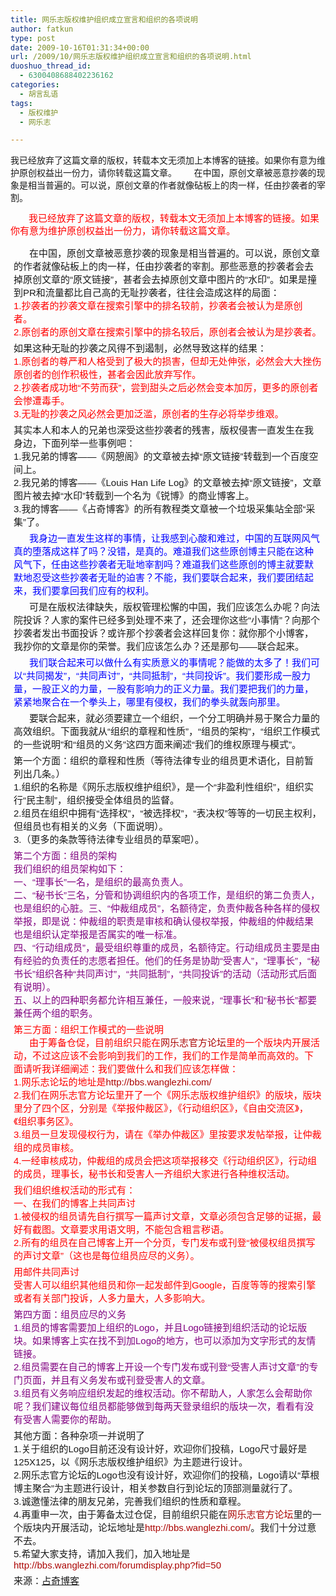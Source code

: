 ```yaml
---
title: 网乐志版权维护组织成立宣言和组织的各项说明
author: fatkun
type: post
date: 2009-10-16T01:31:34+00:00
url: /2009/10/网乐志版权维护组织成立宣言和组织的各项说明.html
duoshuo_thread_id:
  - 6300408688402236162
categories:
  - 胡言乱语
tags:
  - 版权维护
  - 网乐志

---
```

我已经放弃了这篇文章的版权，转载本文无须加上本博客的链接。如果你有意为维护原创权益出一份力，请你转载这篇文章。&nbsp;&nbsp;&nbsp;&nbsp;&nbsp;&nbsp; 在中国，原创文章被恶意抄袭的现象是相当普遍的。可以说，原创文章的作者就像砧板上的肉一样，任由抄袭者的宰割。
<!--more-->

&nbsp;<span class="Apple-style-span" style="font-family: Tahoma, 'century gothic', Arial, verdana, sans-serif; line-height: 20px; font-size: 13px; "><span class="Apple-style-span" style="font-family: 微软雅黑, Tahoma, Georgia, Arial, 'century gothic', verdana, sans-serif; font-size: 15px; "><font color="#ff0000" style="margin-top: 0px; margin-right: 0px; margin-bottom: 0px; margin-left: 0px; padding-top: 0px; padding-right: 0px; padding-bottom: 0px; padding-left: 0px; ">&nbsp;&nbsp;&nbsp;&nbsp;&nbsp; 我已经放弃了这篇文章的版权，转载本文无须加上本博客的链接。如果你有意为维护原创权益出一份力，请你转载这篇文章。</font>&nbsp;</span></p> 

<p style="margin-top: 5px; margin-right: 5px; margin-bottom: 5px; margin-left: 5px; padding-top: 0px; padding-right: 0px; padding-bottom: 0px; padding-left: 0px; font-family: 微软雅黑, Tahoma, Georgia, Arial, 'century gothic', verdana, sans-serif; font-size: 15px; ">  &nbsp;&nbsp;&nbsp;&nbsp;&nbsp; 在中国，原创文章被恶意抄袭的现象是相当普遍的。可以说，原创文章的作者就像砧板上的肉一样，任由抄袭者的宰割。那些恶意的抄袭者会去掉原创文章的&ldquo;原文链接&rdquo;，甚者会去掉原创文章中图片的&ldquo;水印&rdquo;。如果是撞到PR和流量都比自己高的无耻抄袭者，往往会造成这样的局面：&nbsp;<br style="margin-top: 0px; margin-right: 0px; margin-bottom: 0px; margin-left: 0px; padding-top: 0px; padding-right: 0px; padding-bottom: 0px; padding-left: 0px; " /><font color="#ff0000" style="margin-top: 0px; margin-right: 0px; margin-bottom: 0px; margin-left: 0px; padding-top: 0px; padding-right: 0px; padding-bottom: 0px; padding-left: 0px; ">1.抄袭者的抄袭文章在搜索引擎中的排名较前，抄袭者会被认为是原创者。&nbsp;<br style="margin-top: 0px; margin-right: 0px; margin-bottom: 0px; margin-left: 0px; padding-top: 0px; padding-right: 0px; padding-bottom: 0px; padding-left: 0px; " />2.原创者的原创文章在搜索引擎中的排名较后，原创者会被认为是抄袭者。</font></p>
<p style="margin-top: 5px; margin-right: 5px; margin-bottom: 5px; margin-left: 5px; padding-top: 0px; padding-right: 0px; padding-bottom: 0px; padding-left: 0px; font-family: 微软雅黑, Tahoma, Georgia, Arial, 'century gothic', verdana, sans-serif; font-size: 15px; ">  如果这种无耻的抄袭之风得不到遏制，必然导致这样的结果：&nbsp;<br style="margin-top: 0px; margin-right: 0px; margin-bottom: 0px; margin-left: 0px; padding-top: 0px; padding-right: 0px; padding-bottom: 0px; padding-left: 0px; " /><font color="#ff0000" style="margin-top: 0px; margin-right: 0px; margin-bottom: 0px; margin-left: 0px; padding-top: 0px; padding-right: 0px; padding-bottom: 0px; padding-left: 0px; ">1.原创者的尊严和人格受到了极大的损害，但却无处伸张，必然会大大挫伤原创者的创作积极性，甚者会因此放弃写作。&nbsp;<br style="margin-top: 0px; margin-right: 0px; margin-bottom: 0px; margin-left: 0px; padding-top: 0px; padding-right: 0px; padding-bottom: 0px; padding-left: 0px; " />2.抄袭者成功地&ldquo;不劳而获&rdquo;，尝到甜头之后必然会变本加厉，更多的原创者会惨遭毒手。&nbsp;<br style="margin-top: 0px; margin-right: 0px; margin-bottom: 0px; margin-left: 0px; padding-top: 0px; padding-right: 0px; padding-bottom: 0px; padding-left: 0px; " />3.无耻的抄袭之风必然会更加泛滥，原创者的生存必将举步维艰。</font></p>
<p style="margin-top: 5px; margin-right: 5px; margin-bottom: 5px; margin-left: 5px; padding-top: 0px; padding-right: 0px; padding-bottom: 0px; padding-left: 0px; font-family: 微软雅黑, Tahoma, Georgia, Arial, 'century gothic', verdana, sans-serif; font-size: 15px; ">  其实本人和本人的兄弟也深受这些抄袭者的残害，版权侵害一直发生在我身边，下面列举一些事例吧：&nbsp;<br style="margin-top: 0px; margin-right: 0px; margin-bottom: 0px; margin-left: 0px; padding-top: 0px; padding-right: 0px; padding-bottom: 0px; padding-left: 0px; " />1.我兄弟的博客&mdash;&mdash;《网憩阁》的文章被去掉&ldquo;原文链接&rdquo;转载到一个百度空间上。&nbsp;<br style="margin-top: 0px; margin-right: 0px; margin-bottom: 0px; margin-left: 0px; padding-top: 0px; padding-right: 0px; padding-bottom: 0px; padding-left: 0px; " />2.我兄弟的博客&mdash;&mdash;《Louis Han Life Log》的文章被去掉&ldquo;原文链接&rdquo;，文章图片被去掉&ldquo;水印&rdquo;转载到一个名为《锐博》的商业博客上。&nbsp;<br style="margin-top: 0px; margin-right: 0px; margin-bottom: 0px; margin-left: 0px; padding-top: 0px; padding-right: 0px; padding-bottom: 0px; padding-left: 0px; " />3.我的博客&mdash;&mdash;《占奇博客》的所有教程类文章被一个垃圾采集站全部&ldquo;采集&rdquo;了。</p>
<p style="margin-top: 5px; margin-right: 5px; margin-bottom: 5px; margin-left: 5px; padding-top: 0px; padding-right: 0px; padding-bottom: 0px; padding-left: 0px; font-family: 微软雅黑, Tahoma, Georgia, Arial, 'century gothic', verdana, sans-serif; font-size: 15px; ">  <font color="#0000ff" style="margin-top: 0px; margin-right: 0px; margin-bottom: 0px; margin-left: 0px; padding-top: 0px; padding-right: 0px; padding-bottom: 0px; padding-left: 0px; ">&nbsp;&nbsp;&nbsp;&nbsp;&nbsp; 我身边一直发生这样的事情，让我感到心酸和难过，中国的互联网风气真的堕落成这样了吗？没错，是真的。难道我们这些原创博主只能在这种风气下，任由这些抄袭者无耻地宰割吗？难道我们这些原创的博主就要默默地忍受这些抄袭者无耻的迫害？不能，我们要联合起来，我们要团结起来，我们要拿回我们应有的权利。</font></p>
<p style="margin-top: 5px; margin-right: 5px; margin-bottom: 5px; margin-left: 5px; padding-top: 0px; padding-right: 0px; padding-bottom: 0px; padding-left: 0px; font-family: 微软雅黑, Tahoma, Georgia, Arial, 'century gothic', verdana, sans-serif; font-size: 15px; ">  &nbsp;&nbsp;&nbsp;&nbsp;&nbsp; 可是在版权法律缺失，版权管理松懈的中国，我们应该怎么办呢？向法院投诉？人家的案件已经多到处理不来了，还会理你这些&ldquo;小事情&rdquo;？向那个抄袭者发出书面投诉？或许那个抄袭者会这样回复你：就你那个小博客，我抄你的文章是你的荣誉。我们应该怎么办？还是那句&mdash;&mdash;联合起来。</p>
<p style="margin-top: 5px; margin-right: 5px; margin-bottom: 5px; margin-left: 5px; padding-top: 0px; padding-right: 0px; padding-bottom: 0px; padding-left: 0px; font-family: 微软雅黑, Tahoma, Georgia, Arial, 'century gothic', verdana, sans-serif; font-size: 15px; ">  <font color="#0000ff" style="margin-top: 0px; margin-right: 0px; margin-bottom: 0px; margin-left: 0px; padding-top: 0px; padding-right: 0px; padding-bottom: 0px; padding-left: 0px; ">&nbsp;&nbsp;&nbsp;&nbsp;&nbsp; 我们联合起来可以做什么有实质意义的事情呢？能做的太多了！我们可以&ldquo;共同揭发&rdquo;，&ldquo;共同声讨&rdquo;，&ldquo;共同抵制&rdquo;，&ldquo;共同投诉&rdquo;。我们要形成一股力量，一股正义的力量，一股有影响力的正义力量。我们要把我们的力量，紧紧地聚合在一个拳头上，哪里有侵权，我们的拳头就轰向那里。&nbsp;<br style="margin-top: 0px; margin-right: 0px; margin-bottom: 0px; margin-left: 0px; padding-top: 0px; padding-right: 0px; padding-bottom: 0px; padding-left: 0px; " /><img src="http://farm3.static.flickr.com/2506/4010366257_8f861f061d.jpg" style="margin-top: 0px; margin-right: auto; margin-bottom: 0px; margin-left: auto; padding-top: 0px; padding-right: 0px; padding-bottom: 0px; padding-left: 0px; border-top-width: 0px; border-right-width: 0px; border-bottom-width: 0px; border-left-width: 0px; border-style: initial; border-color: initial; display: block; float: none; " alt="" /></font></p>
<p style="margin-top: 5px; margin-right: 5px; margin-bottom: 5px; margin-left: 5px; padding-top: 0px; padding-r
ight: 0px; padding-bottom: 0px; padding-left: 0px; font-family: 微软雅黑, Tahoma, Georgia, Arial, 'century gothic', verdana, sans-serif; font-size: 15px; ">  &nbsp;&nbsp;&nbsp;&nbsp;&nbsp; 要联合起来，就必须要建立一个组织，一个分工明确并易于聚合力量的高效组织。下面我就从&ldquo;组织的章程和性质&rdquo;，&ldquo;组员的架构&rdquo;，&ldquo;组织工作模式的一些说明&rdquo;和&ldquo;组员的义务&rdquo;这四方面来阐述&ldquo;我们的维权原理与模式&rdquo;。</p>
<p style="margin-top: 5px; margin-right: 5px; margin-bottom: 5px; margin-left: 5px; padding-top: 0px; padding-right: 0px; padding-bottom: 0px; padding-left: 0px; font-family: 微软雅黑, Tahoma, Georgia, Arial, 'century gothic', verdana, sans-serif; font-size: 15px; ">  第一个方面：组织的章程和性质（等待法律专业的组员更术语化，目前暂列出几条。）&nbsp;<br style="margin-top: 0px; margin-right: 0px; margin-bottom: 0px; margin-left: 0px; padding-top: 0px; padding-right: 0px; padding-bottom: 0px; padding-left: 0px; " />1.组织的名称是《网乐志版权维护组织》，是一个&ldquo;非盈利性组织&rdquo;，组织实行&ldquo;民主制&rdquo;，组织接受全体组员的监督。&nbsp;<br style="margin-top: 0px; margin-right: 0px; margin-bottom: 0px; margin-left: 0px; padding-top: 0px; padding-right: 0px; padding-bottom: 0px; padding-left: 0px; " />2.组员在组织中拥有&ldquo;选择权&rdquo;，&ldquo;被选择权&rdquo;，&ldquo;表决权&rdquo;等等的一切民主权利，但组员也有相关的义务（下面说明）。&nbsp;<br style="margin-top: 0px; margin-right: 0px; margin-bottom: 0px; margin-left: 0px; padding-top: 0px; padding-right: 0px; padding-bottom: 0px; padding-left: 0px; " />3.（更多的条款等待法律专业组员的草案吧）。</p>
<p style="margin-top: 5px; margin-right: 5px; margin-bottom: 5px; margin-left: 5px; padding-top: 0px; padding-right: 0px; padding-bottom: 0px; padding-left: 0px; font-family: 微软雅黑, Tahoma, Georgia, Arial, 'century gothic', verdana, sans-serif; font-size: 15px; ">  <font color="#800080" style="margin-top: 0px; margin-right: 0px; margin-bottom: 0px; margin-left: 0px; padding-top: 0px; padding-right: 0px; padding-bottom: 0px; padding-left: 0px; ">第二个方面：组员的架构&nbsp;<br style="margin-top: 0px; margin-right: 0px; margin-bottom: 0px; margin-left: 0px; padding-top: 0px; padding-right: 0px; padding-bottom: 0px; padding-left: 0px; " />我们组织的组员架构如下：&nbsp;<br style="margin-top: 0px; margin-right: 0px; margin-bottom: 0px; margin-left: 0px; padding-top: 0px; padding-right: 0px; padding-bottom: 0px; padding-left: 0px; " />一、&ldquo;理事长&rdquo;一名，是组织的最高负责人。&nbsp;<br style="margin-top: 0px; margin-right: 0px; margin-bottom: 0px; margin-left: 0px; padding-top: 0px; padding-right: 0px; padding-bottom: 0px; padding-left: 0px; " />二、&ldquo;秘书长&rdquo;三名，分管和协调组织内的各项工作，是组织的第二负责人，也是组织的心脏。三、&ldquo;仲裁组成员&rdquo;，名额待定，负责仲裁各种各样的侵权举报，即是说：仲裁组的职责是审核和确认侵权举报，仲裁组的仲裁结果也是组织认定举报是否属实的唯一标准。&nbsp;<br style="margin-top: 0px; margin-right: 0px; margin-bottom: 0px; margin-left: 0px; padding-top: 0px; padding-right: 0px; padding-bottom: 0px; padding-left: 0px; " />四、&ldquo;行动组成员&rdquo;，最受组织尊重的成员，名额待定。行动组成员主要是由有经验的负责任的志愿者担任。他们的任务是协助&ldquo;受害人&rdquo;，&ldquo;理事长&rdquo;，&ldquo;秘书长&rdquo;组织各种&ldquo;共同声讨&rdquo;，&ldquo;共同抵制&rdquo;，&ldquo;共同投诉&rdquo;的活动（活动形式后面有说明）。&nbsp;<br style="margin-top: 0px; margin-right: 0px; margin-bottom: 0px; margin-left: 0px; padding-top: 0px; padding-right: 0px; padding-bottom: 0px; padding-left: 0px; " />五、以上的四种职务都允许相互兼任，一般来说，&ldquo;理事长&rdquo;和&ldquo;秘书长&rdquo;都要兼任两个组的职务。</font></p>
<p style="margin-top: 5px; margin-right: 5px; margin-bottom: 5px; margin-left: 5px; padding-top: 0px; padding-right: 0px; padding-bottom: 0px; padding-left: 0px; font-family: 微软雅黑, Tahoma, Georgia, Arial, 'century gothic', verdana, sans-serif; font-size: 15px; ">  <font color="#ff0000" style="margin-top: 0px; margin-right: 0px; margin-bottom: 0px; margin-left: 0px; padding-top: 0px; padding-right: 0px; padding-bottom: 0px; padding-left: 0px; ">第三方面：组织工作模式的一些说明&nbsp;<br style="margin-top: 0px; margin-right: 0px; margin-bottom: 0px; margin-left: 0px; padding-top: 0px; padding-right: 0px; padding-bottom: 0px; padding-left: 0px; " />&nbsp;&nbsp;&nbsp;&nbsp;&nbsp; 由于筹备仓促，目前组织只能在<a href="http://bbs.wanglezhi.com/" style="margin-top: 0px; margin-right: 0px; margin-bottom: 0px; margin-left: 0px; padding-top: 0px; padding-right: 0px; padding-bottom: 0px; padding-left: 0px; color: rgb(172, 6, 4); text-decoration: none; background-color: transparent; ">网乐志官方论坛</a>里的一个版块内开展活动，不过这应该不会影响到我们的工作，我们的工作是简单而高效的。下面请听我详细阐述：我们要做什么和我们应该怎样做：&nbsp;<br style="margin-top: 0px; margin-right: 0px; margin-bottom: 0px; margin-left: 0px; padding-top: 0px; padding-right: 0px; padding-bottom: 0px; padding-left: 0px; " />1.网乐志论坛的地址是<a title="http://bbs.wanglezhi.com/" href="http://bbs.wanglezhi.com/" style="margin-top: 0px; margin-right: 0px; margin-bottom: 0px; margin-left: 0px; padding-top: 0px; padding-right: 0px; padding-bottom: 0px; padding-left: 0px; color: rgb(172, 6, 4); text-decoration: none; background-color: transparent; ">http://bbs.wanglezhi.com/</a>&nbsp;<br style="margin-top: 0px; margin-right: 0px; margin-bottom: 0px; margin-left: 0px; padding-top: 0px; padding-right: 0px; padding-bottom: 0px; padding-left: 0px; " />2.我们在网乐志官方论坛里开了一个《网乐志版权维护组织》的版块，版块里分了四个区，分别是《举报仲裁区》，《行动组织区》，《自由交流区》，《组织事务区》。&nbsp;<br style="margin-top: 0px; margin-right: 0px; margin-bottom: 0px; margin-left: 0px; padding-top: 0px; padding-right: 0px; padding-bottom: 0px; padding-left: 0px; " />3.组员一旦发现侵权行为，请在《举办仲裁区》里按要求发帖举报，让仲裁组的成员审核。&nbsp;<br style="margin-top: 0px; margin-right: 0px; margin-bottom: 0px; margin-left: 0px; padding-top: 0px; padding-right: 0px; padding-bottom: 0px; padding-left: 0px; " />4.一经审核成功，仲裁组的成员会把这项举报移交《行动组织区》，行动组的成员，理事长，秘书长和受害人一齐组织大家进行各种维权活动。</font></p>
<p style="margin-top: 5px; margin-right: 5px; margin-bottom: 5px; margin-left: 5px; padding-top: 0px; padding-right: 0px; padding-bottom: 0px; padding-left: 0px; font-family: 微软雅黑, Tahoma, Georgia, Arial, 'century gothic', verdana, sans-serif; font-size: 15px; ">  <font color="#ff0000" style="margin-top: 0px; margin-right: 0px; margin-bottom: 0px; margin-left: 0px; padding-top: 0px; padding-right: 0px; padding-bottom: 0px; padding-left: 0px; ">我们组织维权活动的形式有：&nbsp;<br style="margin-top: 0px; margin-right: 0px; margin-bottom: 0px; margin-left: 0px; padding-top: 0px; padding-right: 0px; padding-bottom: 0px; padding-left: 0px; " />一、在我们的博客上共同声讨&nbsp;<br style="margin-top: 0px; margin-right: 0px; margin-bottom: 0px; margin-left: 0px; padding-top: 0px; padding-right: 0px; padding-bottom: 0px; padding-left: 0px; " />1.被侵权的组员请先自行撰写一篇声讨文章，文章必须包含足够的证据，最好有截图。文章要求用语文明，不能包含粗言秽语。&nbsp;<br style="margin-top: 0px; margin-right: 0px; marg
in-bottom: 0px; margin-left: 0px; padding-top: 0px; padding-right: 0px; padding-bottom: 0px; padding-left: 0px; " />2.所有的组员在自己博客上开一个分页，专门发布或刊登&ldquo;被侵权组员撰写的声讨文章&rdquo;（这也是每位组员应尽的义务）。</font></p>
<p style="margin-top: 5px; margin-right: 5px; margin-bottom: 5px; margin-left: 5px; padding-top: 0px; padding-right: 0px; padding-bottom: 0px; padding-left: 0px; font-family: 微软雅黑, Tahoma, Georgia, Arial, 'century gothic', verdana, sans-serif; font-size: 15px; ">  <font color="#ff0000" style="margin-top: 0px; margin-right: 0px; margin-bottom: 0px; margin-left: 0px; padding-top: 0px; padding-right: 0px; padding-bottom: 0px; padding-left: 0px; ">用邮件共同声讨&nbsp;<br style="margin-top: 0px; margin-right: 0px; margin-bottom: 0px; margin-left: 0px; padding-top: 0px; padding-right: 0px; padding-bottom: 0px; padding-left: 0px; " />受害人可以组织其他组员和你一起发邮件到Google，百度等等的搜索引擎或者有关部门投诉，人多力量大，人多影响大。</font></p>
<p style="margin-top: 5px; margin-right: 5px; margin-bottom: 5px; margin-left: 5px; padding-top: 0px; padding-right: 0px; padding-bottom: 0px; padding-left: 0px; font-family: 微软雅黑, Tahoma, Georgia, Arial, 'century gothic', verdana, sans-serif; font-size: 15px; ">  <font color="#800080" style="margin-top: 0px; margin-right: 0px; margin-bottom: 0px; margin-left: 0px; padding-top: 0px; padding-right: 0px; padding-bottom: 0px; padding-left: 0px; ">第四方面：组员应尽的义务&nbsp;<br style="margin-top: 0px; margin-right: 0px; margin-bottom: 0px; margin-left: 0px; padding-top: 0px; padding-right: 0px; padding-bottom: 0px; padding-left: 0px; " />1.组员的博客需要加上组织的Logo，并且Logo链接到组织活动的论坛版块。如果博客上实在找不到加Logo的地方，也可以添加为文字形式的友情链接。&nbsp;<br style="margin-top: 0px; margin-right: 0px; margin-bottom: 0px; margin-left: 0px; padding-top: 0px; padding-right: 0px; padding-bottom: 0px; padding-left: 0px; " />2.组员需要在自己的博客上开设一个专门发布或刊登&ldquo;受害人声讨文章&rdquo;的专门页面，并且有义务发布或刊登受害人的文章。&nbsp;<br style="margin-top: 0px; margin-right: 0px; margin-bottom: 0px; margin-left: 0px; padding-top: 0px; padding-right: 0px; padding-bottom: 0px; padding-left: 0px; " />3.组员有义务响应组织发起的维权活动。你不帮助人，人家怎么会帮助你呢？我们建议每位组员都能够做到每两天登录组织的版块一次，看看有没有受害人需要你的帮助。</font></p>
<p style="margin-top: 5px; margin-right: 5px; margin-bottom: 5px; margin-left: 5px; padding-top: 0px; padding-right: 0px; padding-bottom: 0px; padding-left: 0px; font-family: 微软雅黑, Tahoma, Georgia, Arial, 'century gothic', verdana, sans-serif; font-size: 15px; ">  其他方面：各种杂项一并说明了&nbsp;<br style="margin-top: 0px; margin-right: 0px; margin-bottom: 0px; margin-left: 0px; padding-top: 0px; padding-right: 0px; padding-bottom: 0px; padding-left: 0px; " />1.关于组织的Logo目前还没有设计好，欢迎你们投稿，Logo尺寸最好是125X125，以《网乐志版权维护组织》为主题进行设计。&nbsp;<br style="margin-top: 0px; margin-right: 0px; margin-bottom: 0px; margin-left: 0px; padding-top: 0px; padding-right: 0px; padding-bottom: 0px; padding-left: 0px; " />2.网乐志官方论坛的Logo也没有设计好，欢迎你们的投稿，Logo请以&ldquo;草根博主聚合&rdquo;为主题进行设计，相关参数自行到论坛的顶部测量就行了。&nbsp;<br style="margin-top: 0px; margin-right: 0px; margin-bottom: 0px; margin-left: 0px; padding-top: 0px; padding-right: 0px; padding-bottom: 0px; padding-left: 0px; " />3.诚邀懂法律的朋友兄弟，完善我们组织的性质和章程。&nbsp;<br style="margin-top: 0px; margin-right: 0px; margin-bottom: 0px; margin-left: 0px; padding-top: 0px; padding-right: 0px; padding-bottom: 0px; padding-left: 0px; " />4.再重申一次，由于筹备太过仓促，目前组织只能在<a href="http://bbs.wanglezhi.com/" style="margin-top: 0px; margin-right: 0px; margin-bottom: 0px; margin-left: 0px; padding-top: 0px; padding-right: 0px; padding-bottom: 0px; padding-left: 0px; color: rgb(172, 6, 4); text-decoration: none; background-color: transparent; ">网乐志官方论坛</a>里的一个版块内开展活动，论坛地址是<a title="http://bbs.wanglezhi.com/" href="http://bbs.wanglezhi.com/" style="margin-top: 0px; margin-right: 0px; margin-bottom: 0px; margin-left: 0px; padding-top: 0px; padding-right: 0px; padding-bottom: 0px; padding-left: 0px; color: rgb(172, 6, 4); text-decoration: none; background-color: transparent; ">http://bbs.wanglezhi.com/</a>。我们十分过意不去。&nbsp;<br style="margin-top: 0px; margin-right: 0px; margin-bottom: 0px; margin-left: 0px; padding-top: 0px; padding-right: 0px; padding-bottom: 0px; padding-left: 0px; " />5.希望大家支持，请加入我们，加入地址是<a href="http://bbs.wanglezhi.com/forumdisplay.php?fid=50" style="margin-top: 0px; margin-right: 0px; margin-bottom: 0px; margin-left: 0px; padding-top: 0px; padding-right: 0px; padding-bottom: 0px; padding-left: 0px; color: rgb(172, 6, 4); text-decoration: none; background-color: transparent; ">http://bbs.wanglezhi.com/forumdisplay.php?fid=50</a></p>
<p style="margin-top: 5px; margin-right: 5px; margin-bottom: 5px; margin-left: 5px; padding-top: 0px; padding-right: 0px; padding-bottom: 0px; padding-left: 0px; font-family: 微软雅黑, Tahoma, Georgia, Arial, 'century gothic', verdana, sans-serif; font-size: 15px; ">  来源：<a target="_blank" href="http://www.zseeker.com/wanglezhi-rights/">占奇博客</a></p>
<p>  </span></p>
<p>  &nbsp;</p>